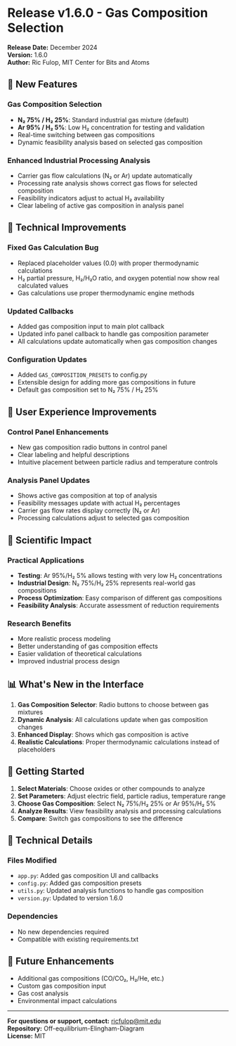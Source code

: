 # Release v1.6.0 - Gas Composition Selection

**Release Date:** December 2024  
**Version:** 1.6.0  
**Author:** Ric Fulop, MIT Center for Bits and Atoms

## 🎉 New Features

### Gas Composition Selection
- **N₂ 75% / H₂ 25%**: Standard industrial gas mixture (default)
- **Ar 95% / H₂ 5%**: Low H₂ concentration for testing and validation
- Real-time switching between gas compositions
- Dynamic feasibility analysis based on selected gas composition

### Enhanced Industrial Processing Analysis
- Carrier gas flow calculations (N₂ or Ar) update automatically
- Processing rate analysis shows correct gas flows for selected composition
- Feasibility indicators adjust to actual H₂ availability
- Clear labeling of active gas composition in analysis panel

## 🔧 Technical Improvements

### Fixed Gas Calculation Bug
- Replaced placeholder values (0.0) with proper thermodynamic calculations
- H₂ partial pressure, H₂/H₂O ratio, and oxygen potential now show real calculated values
- Gas calculations use proper thermodynamic engine methods

### Updated Callbacks
- Added gas composition input to main plot callback
- Updated info panel callback to handle gas composition parameter
- All calculations update automatically when gas composition changes

### Configuration Updates
- Added `GAS_COMPOSITION_PRESETS` to config.py
- Extensible design for adding more gas compositions in future
- Default gas composition set to N₂ 75% / H₂ 25%

## 🎯 User Experience Improvements

### Control Panel Enhancements
- New gas composition radio buttons in control panel
- Clear labeling and helpful descriptions
- Intuitive placement between particle radius and temperature controls

### Analysis Panel Updates
- Shows active gas composition at top of analysis
- Feasibility messages update with actual H₂ percentages
- Carrier gas flow rates display correctly (N₂ or Ar)
- Processing calculations adjust to selected gas composition

## 🔬 Scientific Impact

### Practical Applications
- **Testing**: Ar 95%/H₂ 5% allows testing with very low H₂ concentrations
- **Industrial Design**: N₂ 75%/H₂ 25% represents real-world gas compositions
- **Process Optimization**: Easy comparison of different gas compositions
- **Feasibility Analysis**: Accurate assessment of reduction requirements

### Research Benefits
- More realistic process modeling
- Better understanding of gas composition effects
- Easier validation of theoretical calculations
- Improved industrial process design

## 📊 What's New in the Interface

1. **Gas Composition Selector**: Radio buttons to choose between gas mixtures
2. **Dynamic Analysis**: All calculations update when gas composition changes
3. **Enhanced Display**: Shows which gas composition is active
4. **Realistic Calculations**: Proper thermodynamic calculations instead of placeholders

## 🚀 Getting Started

1. **Select Materials**: Choose oxides or other compounds to analyze
2. **Set Parameters**: Adjust electric field, particle radius, temperature range
3. **Choose Gas Composition**: Select N₂ 75%/H₂ 25% or Ar 95%/H₂ 5%
4. **Analyze Results**: View feasibility analysis and processing calculations
5. **Compare**: Switch gas compositions to see the difference

## 🔧 Technical Details

### Files Modified
- `app.py`: Added gas composition UI and callbacks
- `config.py`: Added gas composition presets
- `utils.py`: Updated analysis functions to handle gas composition
- `version.py`: Updated to version 1.6.0

### Dependencies
- No new dependencies required
- Compatible with existing requirements.txt

## 🎯 Future Enhancements

- Additional gas compositions (CO/CO₂, H₂/He, etc.)
- Custom gas composition input
- Gas cost analysis
- Environmental impact calculations

---

**For questions or support, contact:** ricfulop@mit.edu  
**Repository:** Off-equilibrium-Elingham-Diagram  
**License:** MIT
